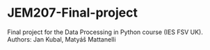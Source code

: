 # JEM207-Final-project
Final project for the Data Processing in Python course (IES FSV UK). Authors: Jan Kubal, Matyáš Mattanelli
